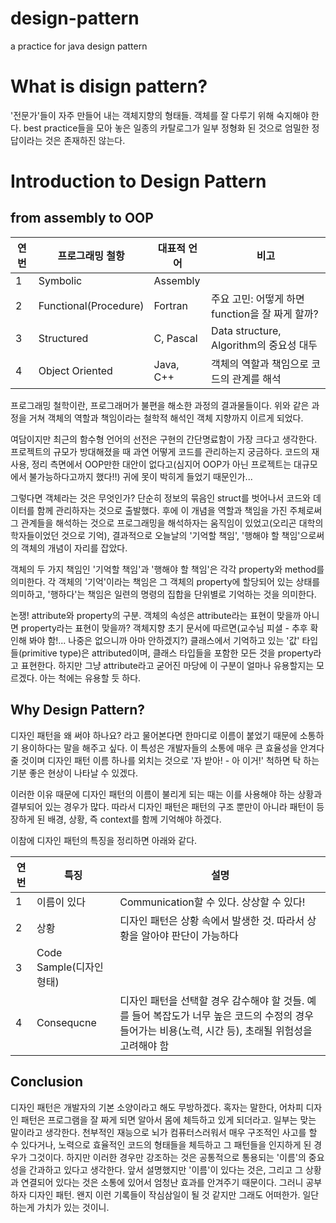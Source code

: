 # design-pattern
a practice for java design pattern

# What is disign pattern?
'전문가'들이 자주 만들어 내는 객체지향의 형태들. 객체를 잘 다루기 위해 숙지해야 한다. best practice들을 모아 놓은 일종의 카탈로그가 일부 정형화 된 것으로 엄밀한 정답이라는 것은 존재하진 않는다.

# Introduction to Design Pattern
## from assembly to OOP

연번 | 프로그래밍 철항 | 대표적 언어 | 비고
----|-------------|----------|----
1| Symbolic | Assembly | |
2| Functional(Procedure) | Fortran | 주요 고민: 어떻게 하면 function을 잘 짜게 할까?
3| Structured | C, Pascal | Data structure, Algorithm의 중요성 대두
4| Object Oriented | Java, C++ | 객체의 역할과 책임으로 코드의 관계를 해석

프로그래밍 철학이란, 프로그래머가 불편을 해소한 과정의 결과물들이다. 위와 같은 과정을 거쳐 객체의 역할과 책임이라는 철학적 해석인 객체 지향까지 이르게 되었다.

여담이지만 최근의 함수형 언어의 선전은 구현의 간단명료함이 가장 크다고 생각한다. 프로젝트의 규모가 방대해졌을 때 과연 어떻게 코드를 관리하는지 궁금하다. 코드의 재사용, 정리 측면에서 OOP만한 대안이 없다고(심지어 OOP가 아닌 프로젝트는 대규모에서 불가능하다고까지 했다!!) 귀에 못이 박히게 들었기 때문인가...

그렇다면 객체라는 것은 무엇인가? 단순히 정보의 묶음인 struct를 벗어나서 코드와 데이터를 함께 관리하자는 것으로 출발했다. 후에 이 개념을 역할과 책임을 가진 주체로써 그 관계들을 해석하는 것으로 프로그래밍을 해석하자는 움직임이 있었고(오리곤 대학의 학자들이었던 것으로 기억), 결과적으로 오늘날의 '기억할 책임', '행해야 할 책임'으로써의 객체의 개념이 자리를 잡았다.

객체의 두 가지 책임인 '기억할 책임'과 '행해야 할 책임'은 각각 property와 method를 의미한다. 각 객체의 '기억'이라는 책임은 그 객체의 property에 할당되어 있는 상태를 의미하고, '행하다'는 책임은 일련의 명령의 집합을 단위별로 기억하는 것을 의미한다.

논쟁! attribute와 property의 구분. 객체의 속성은 attribute라는 표현이 맞을까 아니면 property라는 표현이 맞을까? 객체지향 초기 문서에 따르면(교수님 피셜 - 추후 확인해 봐야 함!... 나중은 없으니까 아마 안하겠지?) 클래스에서 기억하고 있는 '값' 타입들(primitive type)은 attributed이며, 클래스 타입들을 포함한 모든 것을 property라고 표현한다. 하지만 그냥 attribute라고 굳어진 마당에 이 구분이 얼마나 유용할지는 모르겠다. 아는 척에는 유용할 듯 하다.

## Why Design Pattern?
디자인 패턴을 왜 써야 하나요? 라고 물어본다면 한마디로 이름이 붙었기 때문에 소통하기 용이하다는 말을 해주고 싶다. 이 특성은 개발자들의 소통에 매우 큰 효율성을 안겨다 줄 것이며 디자인 패턴 이름 하나를 외치는 것으로 '자 받아! - 아 이거!' 척하면 탁 하는 기분 좋은 현상이 나타날 수 있겠다.

이러한 이유 때문에 디자인 패턴의 이름이 불리게 되는 때는 이를 사용해야 하는 상황과 결부되어 있는 경우가 많다. 따라서 디자인 패턴은 패턴의 구조 뿐만이 아니라 패턴이 등장하게 된 배경, 상황, 즉 context를 함께 기억해야 하겠다.

이참에 디자인 패턴의 특징을 정리하면 아래와 같다.

연번 | 특징 | 설명
----|-----|----
1|이름이 있다|Communication할 수 있다. 상상할 수 있다!
2|상황|디자인 패턴은 상황 속에서 발생한 것. 따라서 상황을 알아야 판단이 가능하다
3|Code Sample(디자인 형태)| |
4|Consequcne|디자인 패턴을 선택할 경우 감수해야 할 것들. 예를 들어 복잡도가 너무 높은 코드의 수정의 경우 들어가는 비용(노력, 시간 등), 초래될 위험성을 고려해야 함

## Conclusion
디자인 패턴은 개발자의 기본 소양이라고 해도 무방하겠다. 혹자는 말한다, 어차피 디자인 패턴은 프로그램을 잘 짜게 되면 알아서 몸에 체득하고 있게 되더라고. 일부는 맞는 말이라고 생각한다. 천부적인 재능으로 뇌가 컴퓨터스러워서 매우 구조적인 사고를 할 수 있다거나, 노력으로 효율적인 코드의 형태들을 체득하고 그 패턴들을 인지하게 된 경우가 그것이다. 하지만 이러한 경우만 강조하는 것은 공통적으로 통용되는 '이름'의 중요성을 간과하고 있다고 생각한다. 앞서 설명했지만 '이름'이 있다는 것은, 그리고 그 상황과 연결되어 있다는 것은 소통에 있어서 엄청난 효과를 안겨주기 때문이다. 그러니 공부하자 디자인 패턴. 왠지 이런 기록들이 작심삼일이 될 것 같지만 그래도 어떠한가. 일단 하는게 가치가 있는 것이니.

